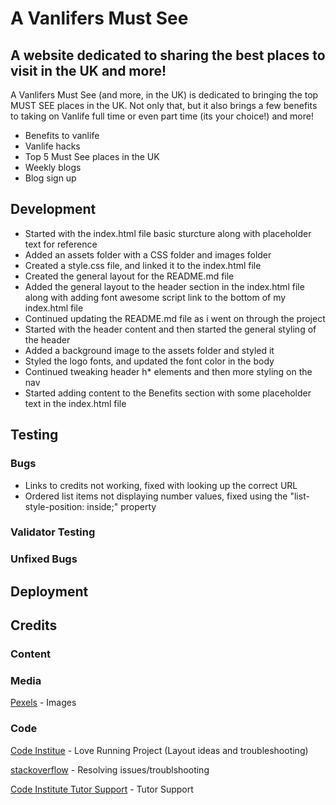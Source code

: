 <!-- Logo Image here -->
# A Vanlifers Must See

## A website dedicated to sharing the best places to visit in the UK and more!

<!-- general description -->
A Vanlifers Must See (and more, in the UK) is dedicated to bringing the top MUST SEE places in the UK. Not only that, but it also brings a few benefits to taking on Vanlife full time or even part time (its your choice!) and more!

<!-- Amiresponsive image here -->

<!-- Website Features here -->
- Benefits to vanlife
- Vanlife hacks
- Top 5 Must See places in the UK
- Weekly blogs
- Blog sign up

## Development
<!-- Wireframes here -->

<!-- Development Steps -->
- Started with the index.html file basic sturcture along with placeholder text for reference
- Added an assets folder with a CSS folder and images folder
- Created a style.css file, and linked it to the index.html file
- Created the general layout for the README.md file
- Added the general layout to the header section in the index.html file along with adding font awesome script link to the bottom of my index.html file
- Continued updating the README.md file as i went on through the project
- Started with the header content and then started the general styling of the header
- Added a background image to the assets folder and styled it
- Styled the logo fonts, and updated the font color in the body
- Continued tweaking header h* elements and then more styling on the nav
- Started adding content to the Benefits section with some placeholder text in the index.html file

<!-- Sections/Pages functions & screen shots here -->

## Testing
<!-- Website tests here -->

### Bugs
<!-- Any bugs found here -->
- Links to credits not working, fixed with looking up the correct URL
- Ordered list items not displaying number values, fixed using the "list-style-position: inside;" property

### Validator Testing
<!-- Validator testing results here -->

<!-- Lighthouse test here -->

### Unfixed Bugs
<!-- Any unfixed bug details here -->

## Deployment

## Credits

### Content
<!-- Content credits here -->

### Media
<!-- Media credits here -->
[Pexels](https://pexels.com) - Images

### Code
<!-- Code credits here -->
[Code Institue](https://codeinstitute.net) - Love Running Project (Layout ideas and troubleshooting)

[stackoverflow](https://stackoverflow.com) - Resolving issues/troublshooting

[Code Institute Tutor Support](https://codeinstitute.net) - Tutor Support
